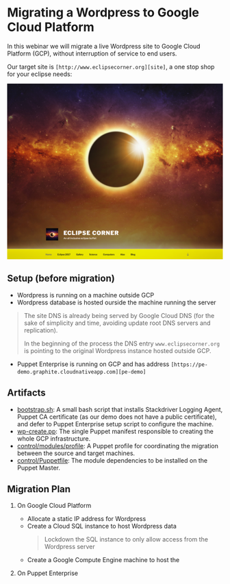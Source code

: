 # Migrating a Wordpress to Google Cloud Platform

In this webinar we will migrate a live Wordpress site to Google Cloud Platform
(GCP), without interruption of service to end users.

Our target site is `[http://www.eclipsecorner.org][site]`, a one stop shop for
your eclipse needs:

![Site Screenshot](site.png)


## Setup (before migration)

- Wordpress is running on a machine outside GCP
- Wordpress database is hosted ourside the machine running the server

> The site DNS is already being served by Google Cloud DNS (for the sake of
> simplicity and time, avoiding update root DNS servers and replication).
>
> In the beginning of the process the DNS entry `www.eclipsecorner.org` is
> pointing to the original Wordpress instance hosted outside GCP.

- Puppet Enterprise is running on GCP and has address
  `[https://pe-demo.graphite.cloudnativeapp.com][pe-demo]`


## Artifacts

- [bootstrap.sh][bootstrap]: A small bash script that installs Stackdriver
  Logging Agent, Puppet CA certificate (as our demo does not have a public
  certificate), and defer to Puppet Enterprise setup script to configure the
  machine.
- [wp-create.pp][wp-create]: The single Puppet manifest responsible to creating
  the whole GCP infrastructure.
- [control/modules/profile][profile]: A Puppet profile for coordinating the
  migration between the source and target machines.
- [control/Puppetfile][puppetfile]: The module dependencies to be installed on
  the Puppet Master.


## Migration Plan

1. On Google Cloud Platform
    - Allocate a static IP address for Wordpress
    - Create a Cloud SQL instance to host Wordpress data
      > Lockdown the SQL instance to only allow access from the Wordpress server
    - Create a Google Compute Engine machine to host the 

2. On Puppet Enterprise


[site]: http://www.eclipsecorner.org
[pe-demo]: https://pe-demo.graphite.cloudnativeapp.com
[bootstrap]: bootstrap.sh
[wp-create]: wp-create.pp
[profile]: control/modules/profile
[puppetfile]: control/Puppetfile
